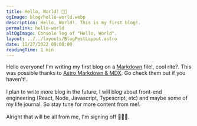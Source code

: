 ```yaml
---
title: Hello, World! 👋🏽
ogImage: blog/hello-world.webp
description: Hello, World!. This is my first blog!.
permalink: hello-world
altOgImage: Console log of "Hello, World".
layout: ../../layouts/BlogPostLayout.astro
date: 11/27/2022 09:00:00
readingTime: 1 min
---
```


Hello everyone! I'm writing my first blog on a [Markdown](https://daringfireball.net/projects/markdown/) file!, cool rite?. This was possible thanks to [Astro Markdown & MDX](https://docs.astro.build/en/guides/markdown-content/). Go check them out if you haven't!.
<br/><br/>
I plan to write more blog in the future, I will blog about front-end engineering (React, Node, Javascript, Typescript, etc) and maybe some of my life journal. So stay tune for more content from me!.
<br/><br/>
Alright that will be all from me, I'm signing off 🚶🏽‍♂️.

<style>
  .blog a {
    border-bottom: 2px solid black;
    border-style: dotted;
  }
  .dark .blog a {
    border-color: white;
  }
  .blog a:hover{
    font-weight: 700;
  }
</style>
